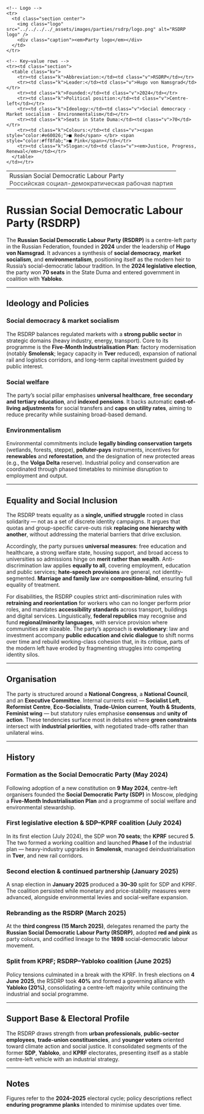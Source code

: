 <div class="infobox-right">
  <table class="infobox">
    <tr>
      <td class="title">Russian Social Democratic Labour Party<br/>
      <span style="font-weight:400; opacity:.8;">Российская социал-демократическая рабочая партия</span></td>
    </tr>

    <!-- Logo -->
    <tr>
      <td class="section center">
        <img class="logo" src="../../../../_assets/images/parties/rsdrp/logo.png" alt="RSDRP logo" />
        <div class="caption"><em>Party logo</em></div>
      </td>
    </tr>

    <!-- Key–value rows -->
    <tr><td class="section">
      <table class="kv">
        <tr><td class="k">Abbreviation:</td><td class="v">RSDRP</td></tr>
        <tr><td class="k">Leader:</td><td class="v">Hugo von Namsgrad</td></tr>
        <tr><td class="k">Founded:</td><td class="v">2024</td></tr>
        <tr><td class="k">Political position:</td><td class="v">Centre-left</td></tr>
        <tr><td class="k">Ideology:</td><td class="v">Social democracy · Market socialism · Environmentalism</td></tr>
        <tr><td class="k">Seats in State Duma:</td><td class="v">70</td></tr>
        <tr><td class="k">Colours:</td><td class="v"><span style="color:#e60026;">■ Red</span> </br> <span style="color:#ff8fab;">■ Pink</span></td></tr>
        <tr><td class="k">Slogan:</td><td class="v"><em>Justice, Progress, Renewal</em></td></tr>
      </table>
    </td></tr>
  </table>
</div>

# Russian Social Democratic Labour Party (RSDRP)

The **Russian Social Democratic Labour Party (RSDRP)** is a centre-left party in the Russian Federation, founded in **2024** under the leadership of **Hugo von Namsgrad**. It advances a synthesis of **social democracy**, **market socialism**, and **environmentalism**, positioning itself as the modern heir to Russia’s social-democratic labour tradition. In the **2024 legislative election**, the party won **70 seats** in the State Duma and entered government in coalition with **Yabloko**.

---

## Ideology and Policies

### Social democracy & market socialism
The RSDRP balances regulated markets with a **strong public sector** in strategic domains (heavy industry, energy, transport). Core to its programme is the **Five-Month Industrialisation Plan**: factory modernisation (notably **Smolensk**; legacy capacity in **Tver** reduced), expansion of national rail and logistics corridors, and long-term capital investment guided by public interest.

### Social welfare
The party’s social pillar emphasises **universal healthcare**, **free secondary and tertiary education**, and **indexed pensions**. It backs automatic **cost-of-living adjustments** for social transfers and **caps on utility rates**, aiming to reduce precarity while sustaining broad-based demand.

### Environmentalism
Environmental commitments include **legally binding conservation targets** (wetlands, forests, steppe), **polluter-pays** instruments, incentives for **renewables** and **reforestation**, and the designation of new protected areas (e.g., the **Volga Delta** reserve). Industrial policy and conservation are coordinated through phased timetables to minimise disruption to employment and output.

---

## Equality and Social Inclusion
The RSDRP treats equality as a **single, unified struggle** rooted in class solidarity — not as a set of discrete identity campaigns. It argues that quotas and group-specific carve-outs risk **replacing one hierarchy with another**, without addressing the material barriers that drive exclusion.

Accordingly, the party pursues **universal measures**: free education and healthcare, a strong welfare state, housing support, and broad access to universities so admissions hinge on **merit rather than wealth**. Anti-discrimination law applies **equally to all**, covering employment, education and public services; **hate-speech provisions** are general, not identity-segmented. **Marriage and family law** are **composition-blind**, ensuring full equality of treatment.

For disabilities, the RSDRP couples strict anti-discrimination rules with **retraining and reorientation** for workers who can no longer perform prior roles, and mandates **accessibility standards** across transport, buildings and digital services. Linguistically, **federal republics** may recognise and fund **regional/minority languages**, with service provision where communities are sizeable. The party’s approach is **evolutionary**: law and investment accompany **public education and civic dialogue** to shift norms over time and rebuild working-class cohesion that, in its critique, parts of the modern left have eroded by fragmenting struggles into competing identity silos.

---

## Organisation
The party is structured around a **National Congress**, a **National Council**, and an **Executive Committee**. Internal currents exist — **Socialist Left**, **Reformist Centre**, **Eco-Socialists**, **Trade-Union current**, **Youth & Students**, **Feminist wing** — but statutory rules emphasise **consensus** and **unity of action**. These tendencies surface most in debates where **green constraints** intersect with **industrial priorities**, with negotiated trade-offs rather than unilateral wins.

---

## History

### Formation as the Social Democratic Party (May 2024)
Following adoption of a new constitution on **9 May 2024**, centre-left organisers founded the **Social Democratic Party (SDP)** in Moscow, pledging a **Five-Month Industrialisation Plan** and a programme of social welfare and environmental stewardship.

### First legislative election & SDP–KPRF coalition (July 2024)
In its first election (July 2024), the SDP won **70 seats**; the **KPRF** secured **5**. The two formed a working coalition and launched **Phase I** of the industrial plan — heavy-industry upgrades in **Smolensk**, managed deindustrialisation in **Tver**, and new rail corridors.

### Second election & continued partnership (January 2025)
A snap election in **January 2025** produced a **30–30** split for SDP and KPRF. The coalition persisted while monetary and price-stability measures were advanced, alongside environmental levies and social-welfare expansion.

### Rebranding as the RSDRP (March 2025)
At the **third congress (15 March 2025)**, delegates renamed the party the **Russian Social Democratic Labour Party (RSDRP)**, adopted **red and pink** as party colours, and codified lineage to the **1898** social-democratic labour movement.

### Split from KPRF; RSDRP–Yabloko coalition (June 2025)
Policy tensions culminated in a break with the KPRF. In fresh elections on **4 June 2025**, the RSDRP took **40%** and formed a governing alliance with **Yabloko (20%)**, consolidating a centre-left majority while continuing the industrial and social programme.

---

## Support Base & Electoral Profile
The RSDRP draws strength from **urban professionals**, **public-sector employees**, **trade-union constituencies**, and **younger voters** oriented toward climate action and social justice. It consolidated segments of the former **SDP**, **Yabloko**, and **KPRF** electorates, presenting itself as a stable centre-left vehicle with an industrial strategy.

---

## Notes
Figures refer to the **2024–2025** electoral cycle; policy descriptions reflect **enduring programme planks** intended to minimise updates over time.
